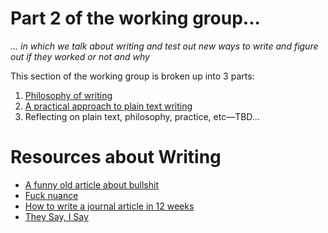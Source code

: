 # Part 2 of the working group...

*... in which we talk about writing and test out new ways to write and figure out if they worked or not and why*

This section of the working group is broken up into 3 parts:

1. [Philosophy of writing](day01_writing-philosophy/activity1.md)
2. [A practical approach to plain text writing](day01_writing-philosophy/activity2.md)
3. Reflecting on plain text, philosophy, practice, etc—TBD...

# Resources about Writing

- [A funny old article about bullshit](https://www-jstor-org.ezproxy.uky.edu/stable/25704887?seq=1)
- [Fuck nuance](https://kieranhealy.org/files/papers/fuck-nuance.pdf)
- [How to write a journal article in 12 weeks](https://wendybelcher.com/writing-advice/writing-your-journal-article-in-twelve/)
- [They Say, I Say](https://wwnorton.com/books/9780393538700)
